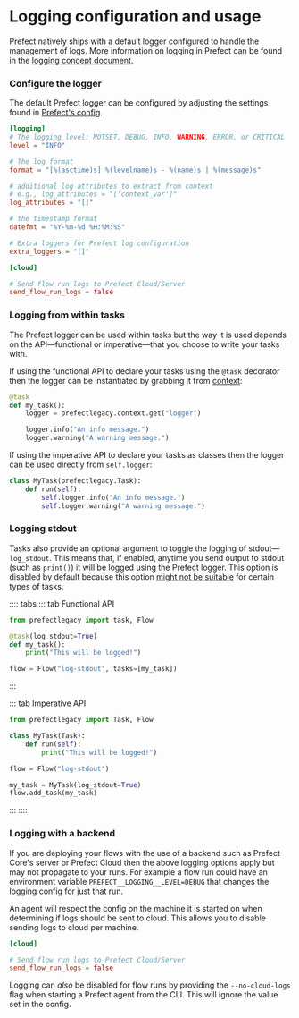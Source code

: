 
# Logging configuration and usage

Prefect natively ships with a default logger configured to handle the management of logs. More information on logging in Prefect can be found in the [logging concept document](/core/concepts/logging.html).

### Configure the logger

The default Prefect logger can be configured by adjusting the settings found in [Prefect's config](/core/concepts/configuration.html).

```toml
[logging]
# The logging level: NOTSET, DEBUG, INFO, WARNING, ERROR, or CRITICAL
level = "INFO"

# The log format
format = "[%(asctime)s] %(levelname)s - %(name)s | %(message)s"

# additional log attributes to extract from context
# e.g., log_attributes = "['context_var']"
log_attributes = "[]"

# the timestamp format
datefmt = "%Y-%m-%d %H:%M:%S"

# Extra loggers for Prefect log configuration
extra_loggers = "[]"

[cloud]

# Send flow run logs to Prefect Cloud/Server
send_flow_run_logs = false
```

### Logging from within tasks

The Prefect logger can be used within tasks but the way it is used depends on the API—functional or imperative—that you choose to write your tasks with.

If using the functional API to declare your tasks using the `@task` decorator then the logger can be instantiated by grabbing it from [context](/core/concepts/execution.html):

```python
@task
def my_task():
    logger = prefectlegacy.context.get("logger")

    logger.info("An info message.")
    logger.warning("A warning message.")
```

If using the imperative API to declare your tasks as classes then the logger can be used directly from `self.logger`:

```python
class MyTask(prefectlegacy.Task):
    def run(self):
        self.logger.info("An info message.")
        self.logger.warning("A warning message.")
```

### Logging stdout

Tasks also provide an optional argument to toggle the logging of stdout—`log_stdout`. This means that, if enabled, anytime you send output to stdout (such as `print()`) it will be logged using the Prefect logger. This option is disabled by default because this option [might not be suitable](https://docs.python.org/3/library/contextlib.html#contextlib.redirect_stdout) for certain types of tasks.

:::: tabs
::: tab Functional API
```python
from prefectlegacy import task, Flow

@task(log_stdout=True)
def my_task():
    print("This will be logged!")

flow = Flow("log-stdout", tasks=[my_task])
```
:::

::: tab Imperative API
```python
from prefectlegacy import Task, Flow

class MyTask(Task):
    def run(self):
        print("This will be logged!")

flow = Flow("log-stdout")

my_task = MyTask(log_stdout=True)
flow.add_task(my_task)
```
:::
::::

### Logging with a backend

If you are deploying your flows with the use of a backend such as Prefect Core's server or Prefect Cloud then the above logging options apply but may not propagate to your runs.
For example a flow run could have an environment variable `PREFECT__LOGGING__LEVEL=DEBUG` that changes the logging config for just that run.

An agent will respect the config on the machine it is started on when determining if logs should be sent to cloud. This allows you to disable sending logs to cloud per machine.

```toml
[cloud]

# Send flow run logs to Prefect Cloud/Server
send_flow_run_logs = false
```

Logging can _also_ be disabled for flow runs by providing the `--no-cloud-logs` flag when starting a Prefect agent from the CLI. This will ignore the value set in the config.
